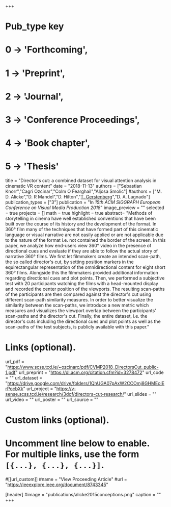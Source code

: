 +++
# Pub_type key
# 0 -> 'Forthcoming',
# 1 -> 'Preprint',
# 2 -> 'Journal',
# 3 -> 'Conference Proceedings',
# 4 -> 'Book chapter',
# 5 -> 'Thesis'

title = "Director's cut: a combined dataset for visual attention analysis in cinematic VR content"
date = "2018-11-13"
authors = ["Sebastian Knorr","Cagri Ozcinar","Colm O Fearghail","Aljosa Smolic"] 
#authors = ["M. D. Alicke","D. R Mandel","D. Hilton","[T. Gerstenberg](https://tobiasgerstenberg.github.io/)","D. A. Lagnado"]
publication_types = ["3"]
publication = "In *15th ACM SIGGRAPH European Conference on Visual Media Production 2018*"
image_preview = ""
selected = true
projects = []
math = true
highlight = true
abstract= "Methods of storytelling in cinema have well established conventions that have been built over the course of its history and the development of the format. In 360° film many of the techniques that have formed part of this cinematic language or visual narrative are not easily applied or are not applicable due to the nature of the format i.e. not contained the border of the screen. In this paper, we analyze how end-users view 360° video in the presence of directional cues and evaluate if they are able to follow the actual story of narrative 360° films. We first let filmmakers create an intended scan-path, the so called director's cut, by setting position markers in the equirectangular representation of the omnidirectional content for eight short 360° films. Alongside this the filmmakers provided additional information regarding directional cues and plot points. Then, we performed a subjective test with 20 participants watching the films with a head-mounted display and recorded the center position of the viewports. The resulting scan-paths of the participants are then compared against the director's cut using different scan-path similarity measures. In order to better visualize the similarity between the scan-paths, we introduce a new metric which measures and visualizes the viewport overlap between the participants' scan-paths and the director's cut. Finally, the entire dataset, i.e. the director's cuts including the directional cues and plot points as well as the scan-paths of the test subjects, is publicly available with this paper."

# Links (optional).
url_pdf = "https://www.scss.tcd.ie/~ozcinarc/pdf/CVMP2018_DirectorsCut_public-1.pdf"
url_preprint = "https://dl.acm.org/citation.cfm?id=3278472"
url_code = ""
url_dataset = "https://drive.google.com/drive/folders/1QhUGA07pAxW2CCOmj8GHMEoIErPocbXk"
url_project = "https://v-sense.scss.tcd.ie/research/3dof/directors-cut-research/"
url_slides = ""
url_video = ""
url_poster = ""
url_source = ""

# Custom links (optional).
#   Uncomment line below to enable. For multiple links, use the form `[{...}, {...}, {...}]`.
#[[url_custom]]
#name = "View Proceeding Article"
#url = "https://ieeexplore.ieee.org/document/8743345"

[header]
#image = "publications/alicke2015conceptions.png"
caption = ""
+++


